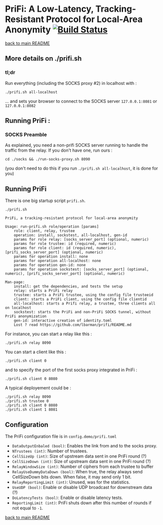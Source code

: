 # PriFi: A Low-Latency, Tracking-Resistant Protocol for Local-Area Anonymity [![Build Status](https://travis-ci.org/lbarman/prifi.svg?branch=master)](https://travis-ci.org/lbarman/prifi)

[back to main README](README.md)

## More details on ./prifi.sh

### tl;dr

Run everything (including the SOCKS proxy #2) in localhost with :
```
./prifi.sh all-localhost
```
... and sets your browser to connect to the SOCKS server `127.0.0.1:8081` or `127.0.0.1:8082`

## Running PriFi :

### SOCKS Preamble

As explained, you need a non-prifi SOCKS server running to handle the traffic from the relay. If you don't have one, run ours :
```
cd ./socks && ./run-socks-proxy.sh 8090
```
(you don't need to do this if you run `./prifi.sh all-localhost`, it is done for you)

## Running PriFi

There is one big startup script `prifi.sh`. 

```
./prifi.sh

PriFi, a tracking-resistant protocol for local-area anonymity

Usage: run-prifi.sh role/operation [params]
	role: client, relay, trustee
	operation: install, sockstest, all-localhost, gen-id
	params for role relay: [socks_server_port] (optional, numeric)
	params for role trustee: id (required, numeric)
	params for role client: id (required, numeric), [prifi_socks_server_port] (optional, numeric)
	params for operation install: none
	params for operation all-localhost: none
	params for operation gen-id: none
	params for operation sockstest: [socks_server_port] (optional, numeric), [prifi_socks_server_port] (optional, numeric)

Man-page:
	install: get the dependencies, and tests the setup
	relay: starts a PriFi relay
	trustee: starts a PriFi trustee, using the config file trusteeid
	client: starts a PriFi client, using the config file clientid
	all-localhost: starts a Prifi relay, a trustee, three clients all on localhost
	sockstest: starts the PriFi and non-PriFi SOCKS tunnel, without PriFi anonymization
	gen-id: interactive creation of identity.toml
	Lost ? read https://github.com/lbarman/prifi/README.md

```

For instance, you can start a relay like this : 

```
./prifi.sh relay 8090
```

You can start a client like this :

```
./prifi.sh client 0
```

and to specify the port of the first socks proxy integrated in PriFi :

```
./prifi.sh client 0 8080
```

A typical deployement could be :

```
./prifi.sh relay 8090
./prifi.sh trustee 0
./prifi.sh client 0 8080
./prifi.sh client 1 8081
```

## Configuration

The PriFi configuration file is in `config.demo/prifi.toml`

- `DataOutputEnbaled (bool)`: Enables the link from and to the socks proxy.
- `NTrustees (int)`: Number of trustees.
- `CellSizeUp (int)`: Size of upstream data sent in one PriFi round (?)
- `CellSizeDown (int)`: Size of upstream data sent in one PriFi round (?)
- `RelayWindowSize (int)`: Number of ciphers from each trustee to buffer
- `RelayUseDummyDataDown (bool)`: When true, the relay always send
CellSizeDown bits down. When false, it may send only 1 bit.
- `RelayReportingLimit (int)`: Unused, was for the statistics.
- `UseUDP (bool)`: Enable or disable UDP broadcast for downstream data (?)
- `DoLatencyTests (bool)`: Enable or disable latency tests.
- `ReportingLimit (int)`: PriFi shuts down after this number of rounds if
not equal to `-1`.

[back to main README](README.md)